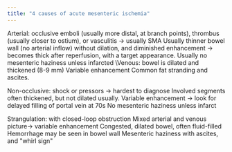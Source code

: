 ```yaml
---
title: "4 causes of acute mesenteric ischemia"
---
```

Arterial: occlusive emboli (usually more distal, at branch points), thrombus (usually closer to ostium), or vasculitis &#8594; usually SMA
Usually thinner bowel wall (no arterial inflow) without dilation, and diminished enhancement &#8594; becomes thick after reperfusion, with a target appearance.
Usually no mesenteric haziness unless infarcted
\Venous: bowel is dilated and thickened (8-9 mm)
Variable enhancement
Common fat stranding and ascites.

Non-occlusive: shock or pressors &#8594; hardest to diagnose
Involved segments often thickened, but not dilated usually.
Variable enhancement &#8594; look for delayed filling of portal vein at 70s
No mesenteric haziness unless infarct

Strangulation: with closed-loop obstruction
Mixed arterial and venous picture&#8594; variable enhancement
Congested, dilated bowel, often fluid-filled
Hemorrhage may be seen in bowel wall
Mesenteric haziness with ascites, and &quot;whirl sign&quot;

